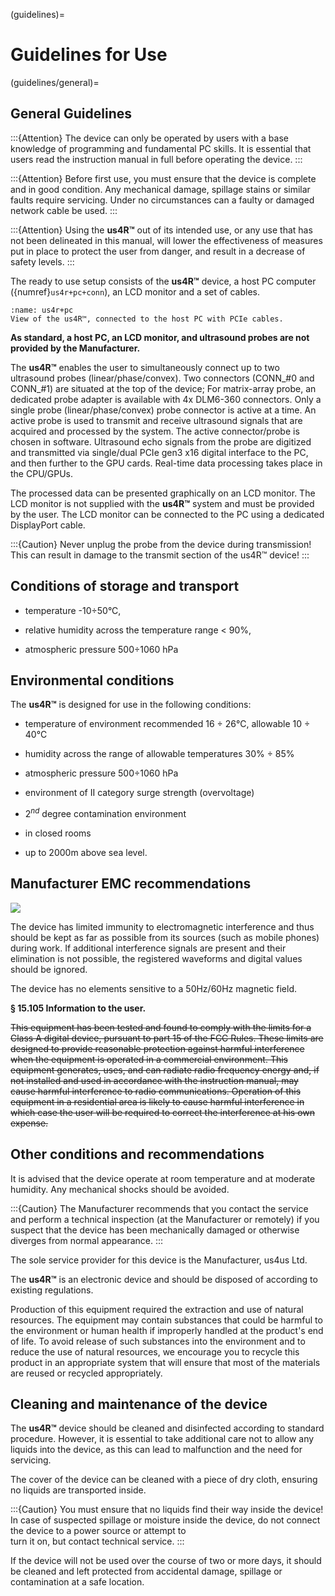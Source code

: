 (guidelines)=
# Guidelines for Use

(guidelines/general)=
## General Guidelines

:::{Attention}
The device can only be operated by users with a base knowledge of programming and fundamental PC skills. It is essential that users read the instruction manual in full before operating the device.
:::

:::{Attention}
Before first use, you must ensure that the device is complete and in good condition. Any mechanical damage, spillage stains or similar faults require servicing. Under no circumstances can a faulty or damaged network cable be used.
:::

:::{Attention}
Using the **us4R™** out of its intended use, or any use that has not been delineated in this manual, will lower the effectiveness of measures put in place to protect the user from danger, and result in a decrease of safety levels.
:::
  
The ready to use setup consists of the **us4R™** device, a host PC computer ({numref}`us4r+pc+conn`), an LCD monitor and a set of cables.

```{figure} img/us4r+pc+conn.png
:name: us4r+pc
View of the us4R™, connected to the host PC with PCIe cables.
```

**As standard, a host PC, an LCD monitor, and ultrasound probes are not provided by the Manufacturer.**

The **us4R™** enables the user to simultaneously connect up to two ultrasound probes (linear/phase/convex). Two connectors (CONN_#0 and CONN_#1) are situated at the top of the device; For matrix-array probe, an dedicated probe adapter is available with 4x DLM6-360 connectors. Only a single probe (linear/phase/convex) probe connector is active at a time. An active probe is used to transmit and receive ultrasound signals that are acquired and processed by the system.
The active connector/probe is chosen in software. 
Ultrasound echo signals from the probe are digitized and transmitted via single/dual PCIe gen3 x16 digital interface to the PC, and then further to the GPU cards. Real-time data processing takes place in the CPU/GPUs. 

The processed data can be presented graphically on an LCD monitor. The LCD monitor is not supplied with the **us4R™** system and must be provided by the user. 
The LCD monitor can be connected to the PC using a dedicated DisplayPort cable.

:::{Caution}
Never unplug the probe from the device during transmission!
This can result in damage to the transmit section of the us4R™ device!
:::

<!-- :::{Attention}
The device is not equipped with life functions monitoring or alarm systems. 
The us4R-lite™ is not designed to monitor life functions!
::: -->


## Conditions of storage and transport

-   temperature -10÷50°C,

-   relative humidity across the temperature range \< 90%,

-   atmospheric pressure 500÷1060 hPa

## Environmental conditions

The **us4R™** is designed for use in the following conditions:

-   temperature of environment recommended 16 ÷ 26°C, allowable 10 ÷ 40°C

-   humidity across the range of allowable temperatures 30% ÷ 85%

-   atmospheric pressure 500÷1060 hPa

-   environment of II category surge strength (overvoltage)

-   $2^{nd}$ degree contamination environment

-   in closed rooms

-   up to 2000m above sea level.

## Manufacturer EMC recommendations

![](img/emc.png)

The device has limited immunity to electromagnetic interference and thus
should be kept as far as possible from its sources (such as mobile
phones) during work. If additional interference signals are present and
their elimination is not possible, the registered waveforms and digital
values should be ignored.


The device has no elements sensitive to a 50Hz/60Hz magnetic field.

**§ 15.105 Information to the user.**

~~This equipment has been tested and found to comply with the limits for a Class A digital device, pursuant to part 15 of the FCC Rules. These limits are designed to provide reasonable protection against harmful interference when the equipment is operated in a commercial environment. This equipment generates, uses, and can radiate radio frequency energy and, if not installed and used in accordance with the instruction manual, may cause harmful interference to radio communications. Operation of this equipment in a residential area is likely to cause harmful interference in which case the user will be required to correct the interference at his own expense.~~

## Other conditions and recommendations

It is advised that the device operate at room temperature and at
moderate humidity. Any mechanical shocks should be avoided.

:::{Caution}
The Manufacturer recommends that you contact the service and perform a technical inspection (at the Manufacturer or remotely) 
if you suspect that the device has been mechanically damaged or otherwise diverges from normal appearance.
:::
  
The sole service provider for this device is the Manufacturer, us4us Ltd.

The **us4R™** is an electronic device and should be disposed of
according to existing regulations.

Production of this equipment required the extraction and use of natural
resources. The equipment may contain substances that could be harmful to
the environment or human health if improperly handled at the product's
end of life. To avoid release of such substances into the environment
and to reduce the use of natural resources, we encourage you to recycle
this product in an appropriate system that will ensure that most of the
materials are reused or recycled appropriately.

## Cleaning and maintenance of the device

The **us4R™** device should be cleaned and disinfected according to
standard procedure. However, it is essential to take additional care not
to allow any liquids into the device, as this can lead to malfunction
and the need for servicing.

The cover of the device can be cleaned with a piece of dry cloth,
ensuring no liquids are transported inside.

:::{Caution}
You must ensure that no liquids find their way inside the device!
In case of suspected spillage or moisture inside the device, 
do not connect the device to a power source or attempt to  
turn it on, but contact technical service. 
:::

If the device will not be used over the course of two or more days, it
should be cleaned and left protected from accidental damage, spillage or
contamination at a safe location.
